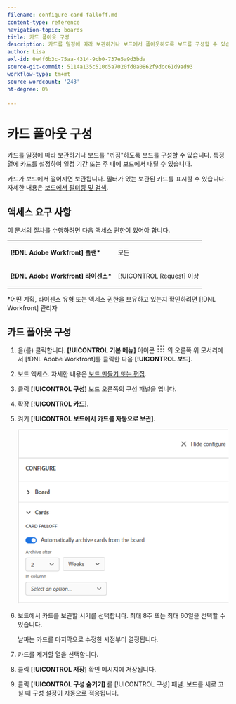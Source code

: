```yaml
---
filename: configure-card-falloff.md
content-type: reference
navigation-topic: boards
title: 카드 폴아웃 구성
description: 카드를 일정에 따라 보관하거나 보드에서 폴아웃하도록 보드를 구성할 수 있습니다.
author: Lisa
exl-id: 0e4f6b3c-75aa-4314-9cb0-737e5a9d3bda
source-git-commit: 5114a135c510d5a7020fd0a0862f9dcc61d9ad93
workflow-type: tm+mt
source-wordcount: '243'
ht-degree: 0%

---
```


# 카드 폴아웃 구성

카드를 일정에 따라 보관하거나 보드를 &quot;꺼짐&quot;하도록 보드를 구성할 수 있습니다. 특정 열에 카드를 설정하여 일정 기간 또는 주 내에 보드에서 내릴 수 있습니다.

카드가 보드에서 떨어지면 보관됩니다. 필터가 있는 보관된 카드를 표시할 수 있습니다. 자세한 내용은 [보드에서 필터링 및 검색](/help/quicksilver/agile/get-started-with-boards/filter-search-in-board.md).

## 액세스 요구 사항

이 문서의 절차를 수행하려면 다음 액세스 권한이 있어야 합니다.

<table style="table-layout:auto"> 
 <col> 
 </col> 
 <col> 
 </col> 
 <tbody> 
  <tr> 
   <td role="rowheader"><strong>[!DNL Adobe Workfront] 플랜*</strong></td> 
   <td> <p>모든</p> </td> 
  </tr> 
  <tr> 
   <td role="rowheader"><strong>[!DNL Adobe Workfront] 라이센스*</strong></td> 
   <td> <p>[!UICONTROL Request] 이상</p> </td> 
  </tr> 
 </tbody> 
</table>

&#42;어떤 계획, 라이센스 유형 또는 액세스 권한을 보유하고 있는지 확인하려면 [!DNL Workfront] 관리자

## 카드 폴아웃 구성

1. 을(를) 클릭합니다. **[!UICONTROL 기본 메뉴]** 아이콘 ![기본 메뉴](assets/main-menu-icon.png) 의 오른쪽 위 모서리에서 [!DNL Adobe Workfront]를 클릭한 다음 **[!UICONTROL 보드]**.
1. 보드 액세스. 자세한 내용은 [보드 만들기 또는 편집](../../agile/get-started-with-boards/create-edit-board.md).
1. 클릭 **[!UICONTROL 구성]** 보드 오른쪽의 구성 패널을 엽니다.
1. 확장 **[!UICONTROL 카드]**.
1. 켜기 **[!UICONTROL 보드에서 카드를 자동으로 보관]**.

   ![카드 폴아웃 설정](assets/card-falloff-switch.png)

1. 보드에서 카드를 보관할 시기를 선택합니다. 최대 8주 또는 최대 60일을 선택할 수 있습니다.

   날짜는 카드를 마지막으로 수정한 시점부터 결정됩니다.

1. 카드를 제거할 열을 선택합니다.
1. 클릭 **[!UICONTROL 저장]** 확인 메시지에 저장됩니다.
1. 클릭 **[!UICONTROL 구성 숨기기]** 를 [!UICONTROL 구성] 패널. 보드를 새로 고칠 때 구성 설정이 자동으로 적용됩니다.
